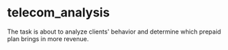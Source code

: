 # telecom_analysis
The task is about to analyze clients' behavior and determine which prepaid plan brings in more revenue.
